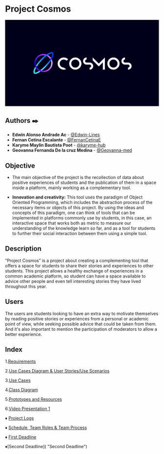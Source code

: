 # Project Cosmos

![Logo](https://github.com/Edwin-Lines/Project-Cosmos/blob/Second-Deadline/Resources/Images/ProjectCosmos_LogoBeta.png)

## Authors ✒️
* **Edwin Alonso Andrade Ac** - [@Edwin-Lines](https://github.com/Edwin-Lines "@Edwin-Lines")
* **Fernan Cetina Escalante** - [@FernanCetinaE](https://github.com/FernanCetinaE "@FernanCetinaE") 
* **Karyme Maylin Bautista Poot** - [@karyme-hub](https://github.com/karyme-hub "@karyme-hub")
* **Geovanna Fernanda De la cruz Medina** - [@Geovanna-med](https://github.com/Geovanna-med "@Geovanna-med")

## Objective
* The main objective of the project is the recollection of data about positive experiences of students and the publication of them in a space inside a platform, mainly working as a complementary tool.

* **Innovation and creativity:** This tool uses the paradigm of Object Oriented Programming, which includes the abstraction process of the necessary items or objects of this project. By using the ideas and concepts of this paradigm, one can think of tools that can be implemented in platforms commonly use by students, in this case, an interactive space that works both as metric to measure our understanding of the knowledge learn so far, and as a tool for students to further their social interaction between them using a simple tool.


## Description
“Project Cosmos” is a project about creating a complementing tool that offers a space for students to share their stories and experiences to other students. This project allows a healthy exchange of experiences in a common academic platform, so student can have a space available to advice other people and even tell interesting stories they have lived throughout this year.

## Users
The users are students looking to have an extra way to motivate themselves by reading positive stories or experiences from a personal or academic point of view, while seeking possible advice that could be taken from them. And it's also important to mention the participation of moderators to allow a better experience.

## Index
1.[Requirements](https://github.com/Edwin-Lines/Project-Cosmos/blob/Second-Deadline/Documentation/Requirements/Requirements.md "Requirements")

2.[Use Cases Diagram & User Stories/Use Scenarios](https://github.com/Edwin-Lines/Project-Cosmos/tree/Second-Deadline/Documentation/Use%20Cases%20Diagram%2C%20User%20Stories%20%26%20Use%20Scenarios "Use Cases Diagram & User Stories/Use Scenarios")

3.[Use Cases](https://github.com/Edwin-Lines/Project-Cosmos/blob/Second-Deadline/Documentation/Use%20Cases%20Diagram%2C%20User%20Stories%20%26%20Use%20Scenarios/USE%20CASE.pdf "Use Cases")

4.[Class Diagram](https://github.com/Edwin-Lines/Project-Cosmos/blob/Second-Deadline/Documentation/Prototypes%20and%20Resources/Class%20Diagram.md "Class Diagram")

5.[Prototypes and Resources](https://github.com/Edwin-Lines/Project-Cosmos/tree/Second-Deadline/Documentation/Prototypes%20and%20Resources "Prototypes and Resources")

6.[Video Presentation 1](https://youtu.be/SEaFV820FSQ "Video Presentation")

♦ [Project Logs](https://github.com/Edwin-Lines/Project-Cosmos/tree/Second-Deadline/Documentation/Project%20Logs "Project Logs")

♦ [Schedule, Team Roles & Team Process](https://github.com/Edwin-Lines/Project-Cosmos/tree/Second-Deadline/Documentation/Schedule%2C%20Team%20Roles%20%26%20Team%20Process "Schedule, Team Roles & Team Process")

♦ [First Deadline](https://github.com/Edwin-Lines/Project-Cosmos/blob/Second-Deadline/Documentation/First%20Deadline.md "First Deadline")

♦[Second Deadline]( "Second Deadline")

